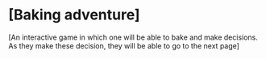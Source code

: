 # [Baking adventure]
[An interactive game in which one will be able to bake and make decisions. As they make these decision, they will be able to go to the next page]
